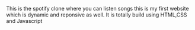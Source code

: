 This is the spotify clone where you can listen songs 
this is my first website which is dynamic and reponsive as well.
It is totally build using HTML,CSS and Javascript
